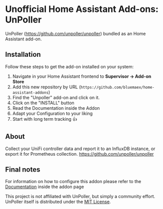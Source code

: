 # Unofficial Home Assistant Add-ons: UnPoller

UnPoller (<https://github.com/unpoller/unpoller>) bundled as an Home Assistant
add-on.

## Installation

Follow these steps to get the add-on installed on your system:

1. Navigate in your Home Assistant frontend to **Supervisor -> Add-on Store**
1. Add this new repository by URL
   (`https://github.com/bluemaex/home-assistant-addons`)
1. Find the "Unpoller" add-on and click on it.
1. Click on the "INSTALL" button
1. Read the Documentation inside the Addon
1. Adapt your Configuration to your liking
1. Start with long term tracking 👍

## About

Collect your UniFi controller data and report it to an InfluxDB instance, or
export it for Prometheus collection. <https://github.com/unpoller/unpoller>

## Final notes

For information on how to configure this addon please refer to the
[Documentation](DOCS.md) inside the addon page

This project is not affiliated with UnPoller, but simply a community effort.
UnPoller itself is distributed under the
[MIT License](https://github.com/unpoller/unpoller/blob/master/LICENSE).

